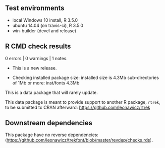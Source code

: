 ## Test environments
* local Windows 10 install, R 3.5.0
* ubuntu 14.04 (on travis-ci), R 3.5.0
* win-builder (devel and release)

## R CMD check results

0 errors | 0 warnings | 1 notes

* This is a new release.

* Checking installed package size:
    installed size is  4.3Mb
  sub-directories of 1Mb or more:
    inst/fonts 4.3Mb
    
This is a data package that will rarely update.

This data package is meant to provide support to another R package, `rtrek`, to be submitted to CRAN afterward:
https://github.com/leonawicz/rtrek

## Downstream dependencies

This package have no reverse dependencies:
(https://github.com/leonawicz/trekfont/blob/master/revdep/checks.rds). 
